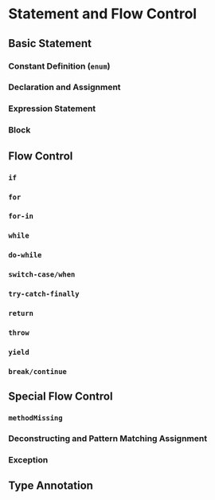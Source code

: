 
# Statement and Flow Control
## Basic Statement
### Constant Definition (`enum`)
### Declaration and Assignment
### Expression Statement
### Block

## Flow Control
### `if`
### `for`
### `for-in`
### `while`
### `do-while`
### `switch-case/when`
### `try-catch-finally`
### `return`
### `throw`
### `yield`
### `break/continue`

## Special Flow Control
### `methodMissing`
### Deconstructing and Pattern Matching Assignment
### Exception

## Type Annotation
